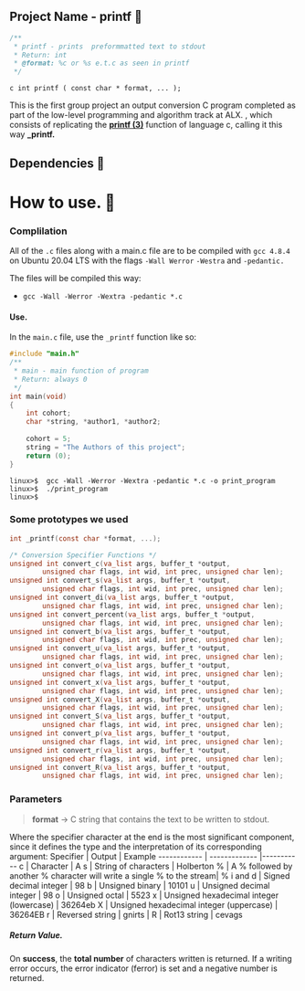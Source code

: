 ## Project Name - printf :page_facing_up:
```` c
/**
 * printf - prints  preformmatted text to stdout
 * Return: int
 * @format: %c or %s e.t.c as seen in printf
 */
````
```` c int printf ( const char * format, ... ); ````

This is the first group project an  output conversion C program completed as part of the low-level programming and algorithm track at ALX. 
, which consists of replicating the **[printf (3)](http://man7.org/linux/man-pages/man3/printf.3.html)** function of language c, calling it this way **_printf.**

## Dependencies  :couple:

# How to use. :running:
### Complilation
All of the ``.c`` files along with a main.c file are to be compiled with ``gcc 4.8.4`` on Ubuntu 20.04 LTS with the flags ``-Wall Werror`` ``-Westra`` and ``-pedantic.``

The files will be compiled this way:
- ``gcc -Wall -Werror -Wextra -pedantic *.c``
#### Use.
In the ``main.c`` file, use the ``_printf`` function like so:
```c
#include "main.h"
/**
 * main - main function of program
 * Return: always 0
 */
int main(void)
{
	int cohort;
	char *string, *author1, *author2;
	
	cohort = 5;
	string = "The Authors of this project";
	return (0);
}
```
```{bash}
linux>$  gcc -Wall -Werror -Wextra -pedantic *.c -o print_program
linux>$  ./print_program
linux>$
```

### Some prototypes we used
````c
int _printf(const char *format, ...);

/* Conversion Specifier Functions */
unsigned int convert_c(va_list args, buffer_t *output,
		unsigned char flags, int wid, int prec, unsigned char len);
unsigned int convert_s(va_list args, buffer_t *output,
		unsigned char flags, int wid, int prec, unsigned char len);
unsigned int convert_di(va_list args, buffer_t *output,
		unsigned char flags, int wid, int prec, unsigned char len);
unsigned int convert_percent(va_list args, buffer_t *output,
		unsigned char flags, int wid, int prec, unsigned char len);
unsigned int convert_b(va_list args, buffer_t *output,
		unsigned char flags, int wid, int prec, unsigned char len);
unsigned int convert_u(va_list args, buffer_t *output,
		unsigned char flags, int wid, int prec, unsigned char len);
unsigned int convert_o(va_list args, buffer_t *output,
		unsigned char flags, int wid, int prec, unsigned char len);
unsigned int convert_x(va_list args, buffer_t *output,
		unsigned char flags, int wid, int prec, unsigned char len);
unsigned int convert_X(va_list args, buffer_t *output,
		unsigned char flags, int wid, int prec, unsigned char len);
unsigned int convert_S(va_list args, buffer_t *output,
		unsigned char flags, int wid, int prec, unsigned char len);
unsigned int convert_p(va_list args, buffer_t *output,
		unsigned char flags, int wid, int prec, unsigned char len);
unsigned int convert_r(va_list args, buffer_t *output,
		unsigned char flags, int wid, int prec, unsigned char len);
unsigned int convert_R(va_list args, buffer_t *output,
		unsigned char flags, int wid, int prec, unsigned char len);

````

### Parameters
 > **format** -> C string that contains the text to be written to stdout.

Where the specifier character at the end is the most significant component, since it defines the type and the interpretation of its corresponding argument:
 Specifier | Output | Example
------------ | ------------- |-----------
 c | Character | A
 s | String of characters | Holberton
 % | A % followed by another % character will write a single % to the stream| %
  i and d | Signed decimal integer | 98
 b | Unsigned binary | 10101
 u | Unsigned decimal integer | 98
 o | Unsigned octal | 5523
 x | Unsigned hexadecimal integer (lowercase) | 36264eb
 X | Unsigned hexadecimal integer (uppercase) | 36264EB
 r | Reversed string | gnirts |
 R | Rot13 string | cevags
##### Return Value.
On **success**, the **total number** of characters written is returned.
If a writing error occurs, the error indicator (ferror) is set and a negative number is returned.

